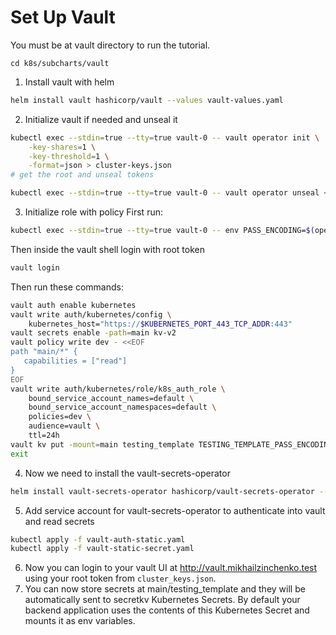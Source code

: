 # Set Up Vault
You must be at vault directory to run the tutorial.
```
cd k8s/subcharts/vault
```
1. Install vault with helm
```bash
helm install vault hashicorp/vault --values vault-values.yaml
```

2. Initialize vault if needed and unseal it

```bash
kubectl exec --stdin=true --tty=true vault-0 -- vault operator init \
    -key-shares=1 \
    -key-threshold=1 \
    -format=json > cluster-keys.json
# get the root and unseal tokens    

kubectl exec --stdin=true --tty=true vault-0 -- vault operator unseal <unseal-token>
```

3. Initialize role with policy
First run:

```bash
kubectl exec --stdin=true --tty=true vault-0 -- env PASS_ENCODING=$(openssl rand -hex 32) /bin/sh
```

Then inside the vault shell login with root token

```bash
vault login
```

Then run these commands:
```bash
vault auth enable kubernetes
vault write auth/kubernetes/config \
	kubernetes_host="https://$KUBERNETES_PORT_443_TCP_ADDR:443"
vault secrets enable -path=main kv-v2
vault policy write dev - <<EOF
path "main/*" {
   capabilities = ["read"]
}
EOF
vault write auth/kubernetes/role/k8s_auth_role \
	bound_service_account_names=default \
	bound_service_account_namespaces=default \
	policies=dev \
	audience=vault \
	ttl=24h
vault kv put -mount=main testing_template TESTING_TEMPLATE_PASS_ENCODING_SECRET=$PASS_ENCODING
exit
```


4. Now we need to install the vault-secrets-operator
```bash
helm install vault-secrets-operator hashicorp/vault-secrets-operator --values vault-secrets-operator-values.yaml
```
5. Add service account for vault-secrets-operator to authenticate into vault and read secrets

```bash
kubectl apply -f vault-auth-static.yaml
kubectl apply -f vault-static-secret.yaml
```

6. Now you can login to your vault UI at http://vault.mikhailzinchenko.test using your root token from `cluster_keys.json`.
7. You can now store secrets at main/testing_template and they will be automatically sent to secretkv Kubernetes Secrets.
By default your backend application uses the contents of this Kubernetes Secret and mounts it as env variables.

